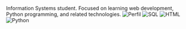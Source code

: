 Information Systems student. Focused on learning web development, Python programming, and related technologies.
![Perfil](https://img.shields.io/badge/GitHub_Profile-F7C6D9?style=for-the-badge&logo=github&logoColor=white)
![SQL](https://img.shields.io/badge/SQL-F7C6D9?style=for-the-badge&logo=sqlite&logoColor=white)
![HTML](https://img.shields.io/badge/HTML-F7C6D9?style=for-the-badge&logo=html5&logoColor=white)
![Python](https://img.shields.io/badge/Python-F7C6D9?style=for-the-badge&logo=python&logoColor=white)


